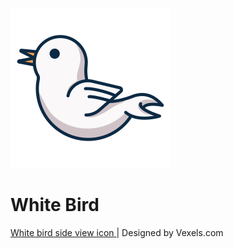 <img src="./assets/whitebird.svg" width="256" height="256" /><h1>White Bird</h1>

<a target="_blank" href="https://www.vexels.com/vectors/preview/213505/white-bird-side-view-icon"> White bird side view icon </a> |   Designed by Vexels.com
